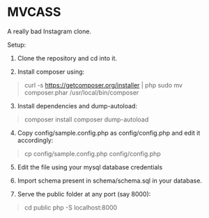 # MVCASS
A really bad Instagram clone.

Setup:
1. Clone the repository and cd into it.

2. Install composer using:

> curl -s https://getcomposer.org/installer | php
> sudo mv composer.phar /usr/local/bin/composer
3. Install dependencies and dump-autoload:

> composer install
> composer dump-autoload
4. Copy config/sample.config.php as config/config.php and edit it accordingly:

> cp config/sample.config.php config/config.php
5.  Edit the file using your mysql database credentials
6. Import schema present in schema/schema.sql in your database.

7. Serve the public folder at any port (say 8000):
 
> cd public
> php -S localhost:8000
